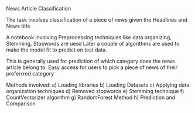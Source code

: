 News Article Classification

The task involves classification of a piece of news given the Headlines and News title

A notebook involving Preprocessing techniques like data organizing, Stemming, Stopwords are uesd
Later a couple of algorithms are used to make the model fit to predict on test data.

This is generally used for prediction of which category does the news article belong to.
Easy access for users to pick a piece of news of their preferrred category

Methods involved:
a) Loading libraries
b) Loading Datasets
c) Applying data organization techniques
d) Removed stopwords
e) Stemming technique
f) CountVectorizer algorithm
g) RandomForest Method
h) Prediction and Comparison
